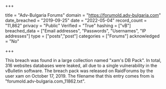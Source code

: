 +++

title = "Adv-Bulgaria Forums"
domain = "https://forumold.adv-bulgaria.com"
date_breached = "2019-09-25"
date = "2022-05-04"
record_count = "11,862"
privacy = "Public"
Verified = "True"
hashing = ["vB"]
breached_data = ["Email addresses", "Passwords", "Usernames", "IP addresses"]
type = ["posts","post"]
categories = ["Forums"]
acknowledged = "No"


+++


This breach was found in a large collection named "xam's DB Pack". In total, 316 websites databases were leaked, all due to a single vulnerability in the vBulletin software. The breach pack was released on RaidForums by the user xam on October 17, 2019. The filename that this entry comes from is "forumold.adv-bulgaria.com_11862.txt".

